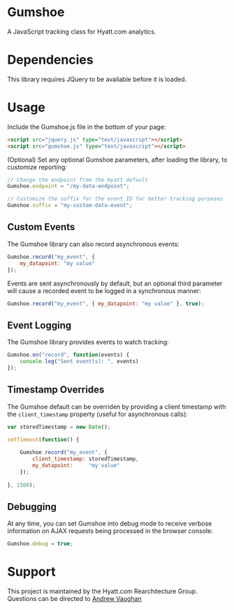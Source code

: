 # Gumshoe

A JavaScript tracking class for Hyatt.com analytics.


# Dependencies

This library requires JQuery to be available before it is loaded.


# Usage

Include the Gumshoe.js file in the bottom of your page:

```html
<script src="jquery.js" type="text/javascript"></script>
<script src="gumshoe.js" type="text/javascript"></script>
```

(Optional) Set any optional Gumshoe parameters, after loading the library, to customize reporting:

```javascript
// Change the endpoint from the Hyatt default
Gumshoe.endpoint = "/my-data-endpoint";

// Customize the suffix for the event ID for better tracking purposes
Gumshoe.suffix = "my-custom-data-event";
```

## Custom Events

The Gumshoe library can also record asynchronous events:

```javascript
Gumshoe.record("my_event", {
	my_datapoint: "my value"
});
```

Events are sent asynchronously by default, but an optional third parameter will cause a recorded
event to be logged in a synchronous manner:

```javascript
Gumshoe.record("my_event", { my_datapoint: "my value" }, true);
```


## Event Logging

The Gumshoe library provides events to watch tracking:

```javascript
Gumshoe.on("record", function(events) {
	console.log("Sent event(s): ", events)
});
```


## Timestamp Overrides

The Gumshoe default can be overriden by providing a client timestamp with the `client_timestamp` 
property (useful for asynchronous calls):

```javascript
var storedTimestamp = new Date();

setTimeout(function() {
	
	Gumshoe.record("my_event", {
		client_timestamp: storedTimestamp,
		my_datapoint:     "my value"
	});
	
}, 1500);
```


## Debugging

At any time, you can set Gumshoe into debug mode to receive verbose information on AJAX requests being
processed in the browser console:

```javascript
Gumshoe.debug = true;
```


# Support

This project is maintained by the Hyatt.com Rearchitecture Group.  Questions can be directed to
[Andrew Vaughan](mailto:andrew.vaughan@hyatt.com)